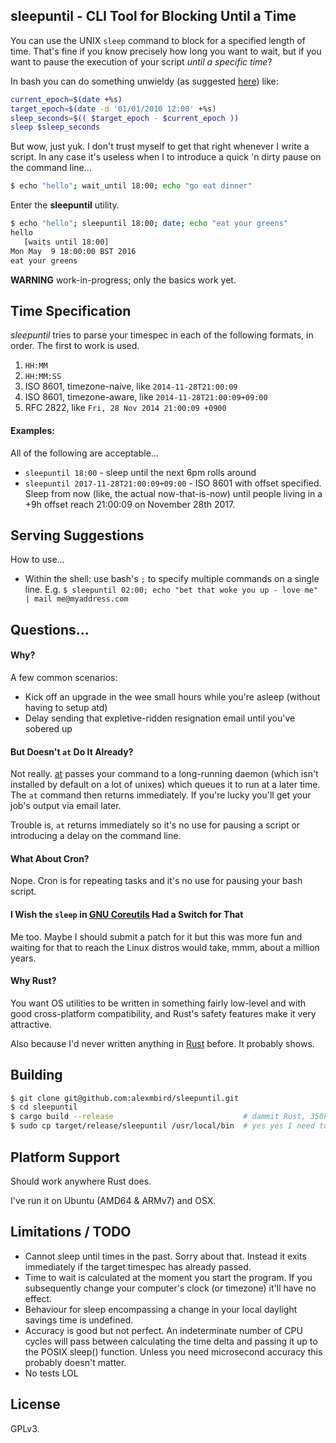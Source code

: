sleepuntil - CLI Tool for Blocking Until a Time
-----------------------------------------------

You can use the UNIX `sleep` command to block for a specified length of time.  That's fine if you know precisely how long you want to wait, but if you want to pause the execution of your script _until a specific time_?

In bash you can do something unwieldy (as suggested [here](http://stackoverflow.com/questions/645992/bash-sleep-until-a-specific-time-date)) like:

```bash
current_epoch=$(date +%s)
target_epoch=$(date -d '01/01/2010 12:00' +%s)
sleep_seconds=$(( $target_epoch - $current_epoch ))
sleep $sleep_seconds
```

But wow, just yuk.  I don't trust myself to get that right whenever I write a script.  In any case it's useless when I to introduce a quick 'n dirty pause on the command line...

```bash
$ echo "hello"; wait_until 18:00; echo "go eat dinner"
```

Enter the __sleepuntil__ utility.

```bash
$ echo "hello"; sleepuntil 18:00; date; echo "eat your greens"
hello
   [waits until 18:00]
Mon May  9 18:00:00 BST 2016
eat your greens
```


__WARNING__ work-in-progress; only the basics work yet.


## Time Specification

_sleepuntil_ tries to parse your timespec in each of the following formats, in order.  The first to work is used.

1. `HH:MM`
2. `HH:MM:SS`
3. ISO 8601, timezone-naive, like `2014-11-28T21:00:09`
4. ISO 8601, timezone-aware, like `2014-11-28T21:00:09+09:00`
5. RFC 2822, like `Fri, 28 Nov 2014 21:00:09 +0900`


#### Examples:

All of the following are acceptable...

* `sleepuntil 18:00` - sleep until the next 6pm rolls around
* `sleepuntil 2017-11-28T21:00:09+09:00` - ISO 8601 with offset specified.  Sleep from now (like, the actual now-that-is-now) until people living in a +9h offset reach 21:00:09 on November 28th 2017.
 

## Serving Suggestions

How to use...

* Within the shell: use bash's `;` to specify multiple commands on a single line.  E.g. `$ sleepuntil 02:00; echo "bet that woke you up - love me" | mail me@myaddress.com`


## Questions...

#### Why?

A few common scenarios:

* Kick off an upgrade in the wee small hours while you're asleep (without having to setup atd)
* Delay sending that expletive-ridden resignation email until you've sobered up


#### But Doesn't `at` Do It Already?

Not really.  [at](http://linux.about.com/library/cmd/blcmdl1_at.htm) passes your command to a long-running daemon (which isn't installed by default on a lot of unixes) which queues it to run at a later time.  The `at` command then returns immediately.  If you're lucky you'll get your job's output via email later.

Trouble is, `at` returns immediately so it's no use for pausing a script or introducing a delay on the command line.


#### What About Cron?

Nope.  Cron is for repeating tasks and it's no use for pausing your bash script.


#### I Wish the `sleep` in [GNU Coreutils](http://www.gnu.org/software/coreutils/coreutils.html) Had a Switch for That

Me too.  Maybe I should submit a patch for it but this was more fun and waiting for that to reach the Linux distros would take, mmm, about a million years.


#### Why Rust?

You want OS utilities to be written in something fairly low-level and with good cross-platform compatibility, and Rust's safety features make it very attractive.

Also because I'd never written anything in [Rust](https://www.rust-lang.org/) before.  It probably shows.


## Building

```bash
$ git clone git@github.com:alexmbird/sleepuntil.git
$ cd sleepuntil
$ cargo build --release                             # dammit Rust, 350k binary
$ sudo cp target/release/sleepuntil /usr/local/bin  # yes yes I need to package it
```


## Platform Support

Should work anywhere Rust does.

I've run it on Ubuntu (AMD64 & ARMv7) and OSX.


## Limitations / TODO

* Cannot sleep until times in the past.  Sorry about that.  Instead it exits immediately if the target timespec has already passed.
* Time to wait is calculated at the moment you start the program.  If you subsequently change your computer's clock (or timezone) it'll have no effect.
* Behaviour for sleep encompassing a change in your local daylight savings time is undefined.
* Accuracy is good but not perfect.  An indeterminate number of CPU cycles will pass between calculating the time delta and passing it up to the POSIX sleep() function.  Unless you need microsecond accuracy this probably doesn't matter.
* No tests LOL


## License

GPLv3.

